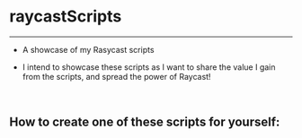 # raycastScripts
---
- A showcase of my Rasycast scripts

- I intend to showcase these scripts as I want to share the value I gain from the scripts, and spread the power of Raycast!

<br/>


## How to create one of these scripts for yourself:


